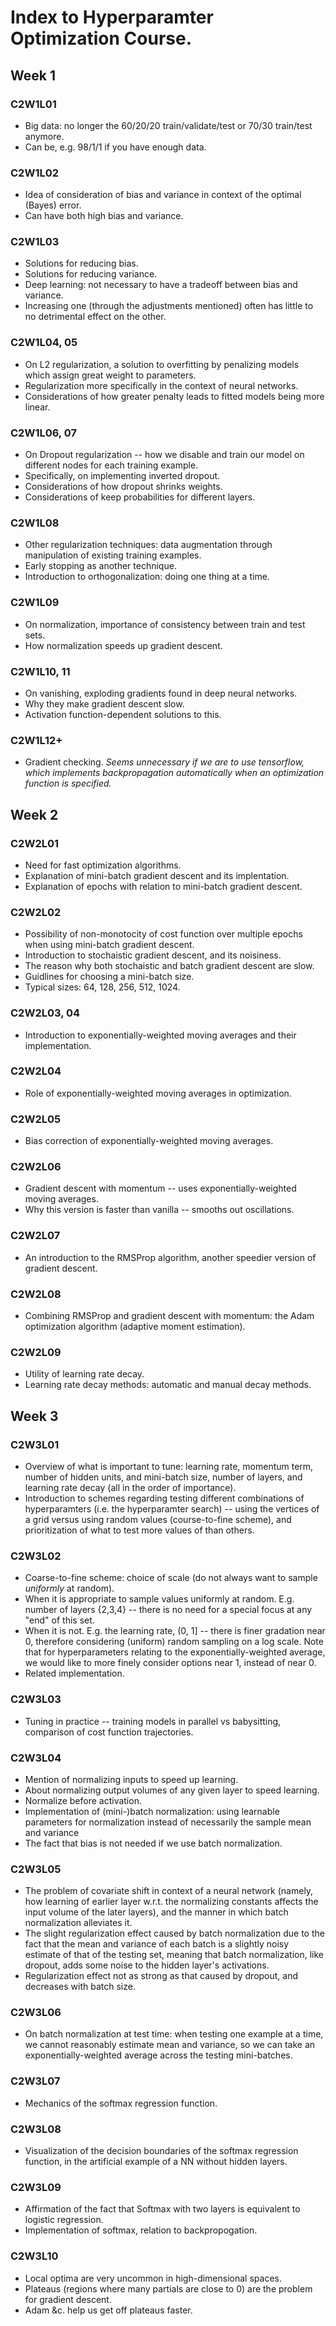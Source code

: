 # Index to Hyperparamter Optimization Course.

## Week 1

### C2W1L01
- Big data: no longer the 60/20/20 train/validate/test or 70/30 train/test
  anymore.
- Can be, e.g. 98/1/1 if you have enough data.

### C2W1L02
- Idea of consideration of bias and variance in context of the optimal (Bayes)
  error.
- Can have both high bias and variance.

### C2W1L03
- Solutions for reducing bias.
- Solutions for reducing variance.
- Deep learning: not necessary to have a tradeoff between bias and variance.
- Increasing one (through the adjustments mentioned) often has little to no
  detrimental effect on the other.

### C2W1L04, 05
- On L2 regularization, a solution to overfitting by penalizing models which
  assign great weight to parameters.
- Regularization more specifically in the context of neural networks.
- Considerations of how greater penalty leads to fitted models being more
  linear.

### C2W1L06, 07
- On Dropout regularization -- how we disable and train our model on different
  nodes for each training example.
- Specifically, on implementing inverted dropout.
- Considerations of how dropout shrinks weights.
- Considerations of keep probabilities for different layers.

### C2W1L08
- Other regularization techniques: data augmentation through manipulation of
  existing training examples.
- Early stopping as another technique.
- Introduction to orthogonalization: doing one thing at a time.

### C2W1L09
- On normalization, importance of consistency between train and test sets.
- How normalization speeds up gradient descent.

### C2W1L10, 11
- On vanishing, exploding gradients found in deep neural networks.
- Why they make gradient descent slow.
- Activation function-dependent solutions to this.

### C2W1L12+
- Gradient checking. *Seems unnecessary if we are to use tensorflow, which
  implements backpropagation automatically when an optimization function is
  specified.*
  
## Week 2

### C2W2L01
- Need for fast optimization algorithms.
- Explanation of mini-batch gradient descent and its implentation.
- Explanation of epochs with relation to mini-batch gradient descent.

### C2W2L02
- Possibility of non-monotocity of cost function over multiple epochs when using
  mini-batch gradient descent.
- Introduction to stochaistic gradient descent, and its noisiness.
- The reason why both stochaistic and batch gradient descent are slow.
- Guidlines for choosing a mini-batch size.
- Typical sizes: 64, 128, 256, 512, 1024.

### C2W2L03, 04
- Introduction to exponentially-weighted moving averages and their
  implementation. 

### C2W2L04
- Role of exponentially-weighted moving averages in optimization.

### C2W2L05
- Bias correction of exponentially-weighted moving averages.

### C2W2L06
- Gradient descent with momentum -- uses exponentially-weighted moving averages.
- Why this version is faster than vanilla -- smooths out oscillations.

### C2W2L07
- An introduction to the RMSProp algorithm, another speedier version of gradient
  descent.

### C2W2L08
- Combining RMSProp and gradient descent with momentum: the Adam optimization
  algorithm (adaptive moment estimation).

### C2W2L09
- Utility of learning rate decay.
- Learning rate decay methods: automatic and manual decay methods.

## Week 3

### C2W3L01
- Overview of what is important to tune: learning rate, momentum term, number of
  hidden units, and mini-batch size, number of layers, and learning rate decay
  (all in the order of importance).
- Introduction to schemes regarding testing different combinations of
  hyperparamters (i.e. the hyperparamter search) -- using the vertices of a grid
  versus using random values (course-to-fine scheme), and prioritization of what
  to test more values of than others.

### C2W3L02
- Coarse-to-fine scheme: choice of scale (do not always want to sample *uniformly*
  at random).
- When it is appropriate to sample values uniformly at random. E.g. number of
  layers {2,3,4} -- there is no need for a special focus at any "end" of this set.
- When it is not. E.g. the learning rate, (0, 1] -- there is finer gradation
  near 0, therefore considering (uniform) random sampling on a log scale.
  Note that for hyperparameters relating to the exponentially-weighted average,
  we would like to more finely consider options near 1, instead of near 0.
- Related implementation.

### C2W3L03
- Tuning in practice -- training models in parallel vs babysitting, comparison
  of cost function trajectories.   

### C2W3L04
- Mention of normalizing inputs to speed up learning.
- About normalizing output volumes of any given layer to speed learning.
- Normalize before activation.
- Implementation of (mini-)batch normalization: using learnable parameters for
  normalization instead of necessarily the sample mean and variance
- The fact that bias is not needed if we use batch normalization.

### C2W3L05
- The problem of covariate shift in context of a neural network (namely, how
  learning of earlier layer w.r.t. the normalizing constants affects the input
  volume of the later layers), and the manner in which batch normalization
  alleviates it.
- The slight regularization effect caused by batch normalization due to the fact
  that the mean and variance of each batch is a slightly noisy estimate of that
  of the testing set, meaning that batch normalization, like dropout, adds some
  noise to the hidden layer's activations.
- Regularization effect not as strong as that caused by dropout, and decreases
  with batch size.

### C2W3L06
- On batch normalization at test time: when testing one example at a time, we
  cannot reasonably estimate mean and variance, so we can take an
  exponentially-weighted average across the testing mini-batches.

### C2W3L07
- Mechanics of the softmax regression function.

### C2W3L08
- Visualization of the decision boundaries of the softmax regression function,
  in the artificial example of a NN without hidden layers.

### C2W3L09
- Affirmation of the fact that Softmax with two layers is equivalent to logistic
  regression.
- Implementation of softmax, relation to backpropogation.

### C2W3L10
- Local optima are very uncommon in high-dimensional spaces.
- Plateaus (regions where many partials are close to 0) are the problem for
  gradient descent. 
- Adam &c. help us get off plateaus faster.

